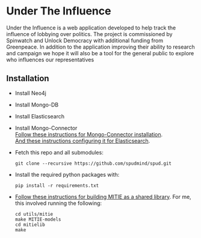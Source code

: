 Under The Influence
===================

Under the Influence is a web application developed to help track the influence of lobbying over politics. The project is commissioned by Spinwatch and Unlock Democracy with additional funding from Greenpeace. In addition to the application improving their ability to research and campaign we hope it will also be a tool for the general public to explore who influences our representatives

Installation
------------
 * Install Neo4j
 
 * Install Mongo-DB
 
 * Install Elasticsearch
 
 * Install Mongo-Connector <br>
 [Follow these instructions for Mongo-Connector installation](https://github.com/10gen-labs/mongo-connector). <br>
 [And these instructions configuring it for Elasticsearch](https://github.com/10gen-labs/mongo-connector/wiki/Usage%20with%20ElasticSearch).<br>

 * Fetch this repo and all submodules:

   ```
   git clone --recursive https://github.com/spudmind/spud.git
   ```
 * Install the required python packages with:

   ```
   pip install -r requirements.txt
   ```
 * [Follow these instructions for building MITIE as a shared library](https://github.com/mit-nlp/MITIE#using-mitie). For me, this involved running the following:

   ```
   cd utils/mitie
   make MITIE-models
   cd mitielib
   make
   ```
